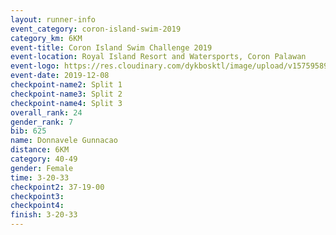 ```yaml
--- 
layout: runner-info 
event_category: coron-island-swim-2019 
category_km: 6KM 
event-title: Coron Island Swim Challenge 2019 
event-location: Royal Island Resort and Watersports, Coron Palawan 
event-logo: https://res.cloudinary.com/dykbosktl/image/upload/v1575958949/Logo/Coron.jpg 
event-date: 2019-12-08 
checkpoint-name2: Split 1 
checkpoint-name3: Split 2 
checkpoint-name4: Split 3 
overall_rank: 24
gender_rank: 7
bib: 625
name: Donnavele Gunnacao
distance: 6KM
category: 40-49
gender: Female
time: 3-20-33
checkpoint2: 37-19-00
checkpoint3: 
checkpoint4: 
finish: 3-20-33
--- 
```

